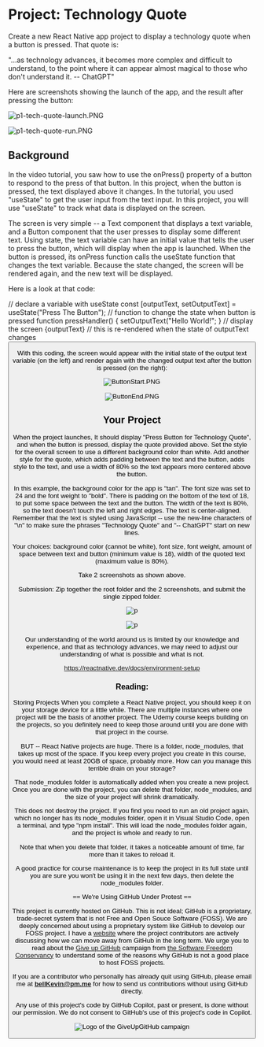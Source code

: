# Project: Technology Quote

Create a new React Native app project to display a technology quote when a button is pressed. That quote is: 

"...as technology advances, it becomes more complex and difficult to understand, to the point where it can appear almost magical to those who don't understand it. -- ChatGPT"

Here are screenshots showing the launch of the app, and the result after pressing the button:

![p1-tech-quote-launch.PNG](https://github.com/bell-kevin/technologyQuote/blob/main/readMePictures/p1-tech-quote-launch.PNG)

![p1-tech-quote-run.PNG](https://github.com/bell-kevin/technologyQuote/blob/main/readMePictures/p1-tech-quote-run.png)

## Background

In the video tutorial, you saw how to use the onPress() property of a button to respond to the press of that button. In this project, when the button is pressed, the text displayed above it changes. In the tutorial, you used "useState" to get the user input from the text input. In this project, you will use "useState" to track what data is displayed on the screen. 

The screen is very simple -- a Text component that displays a text variable, and a Button component that the user presses to display some different text. Using state, the text variable can have an initial value that tells the user to press the button, which will display when the app is launched. When the button is pressed, its onPress function calls the useState function that changes the text variable. Because the state changed, the screen will be rendered again, and the new text will be displayed.

Here is a look at that code:

   // declare a variable with useState
   const [outputText, setOutputText] = useState("Press The Button");
   // function to change the state when button is pressed
   function pressHandler() {
   setOutputText("Hello World!";
   }
   // display the screen
   <Text>{outputText}</Text>  // this is re-rendered when the state of outputText changes
   <Button title="Display Text" onPress={pressHandler} />

With this coding, the screen would appear with the initial state of the output text variable (on the left) and render again with the changed output text after the button is pressed (on the right):

![ButtonStart.PNG](https://github.com/bell-kevin/technologyQuote/blob/main/readMePictures/ButtonStart.PNG)     

![ButtonEnd.PNG](https://github.com/bell-kevin/technologyQuote/blob/main/readMePictures/ButtonEnd.PNG)

## Your Project

When the project launches, It should display "Press Button for Technology Quote", and when the button is pressed, display the quote provided above. Set the style for the overall screen to use a different background color than white. Add another style for the quote, which adds padding between the text and the button, adds style to the text, and use a width of 80% so the text appears more centered above the button. 

In this example, the background color for the app is "tan".  The font size was set to 24 and the font weight to "bold". There is padding on the bottom of the text of 18, to put some space between the text and the button. The width of the text is 80%, so the text doesn't touch the left and right edges. The text is center-aligned. Remember that the text is styled using JavaScript -- use the new-line characters of "\n" to make sure the phrases "Technology Quote" and "-- ChatGPT" start on new lines.

Your choices: background color (cannot be white), font size, font weight, amount of space between text and button (minimum value is 18), width of the quoted text (maximum value is 80%).

Take 2 screenshots as shown above.

Submission: Zip together the root folder and the 2 screenshots, and submit the single zipped folder.

![p](https://github.com/bell-kevin/technologyQuote/blob/main/screenShots/Capture.PNG)

![p](https://github.com/bell-kevin/technologyQuote/blob/main/screenShots/2.PNG)

Our understanding of the world around us is limited by our knowledge and experience, and that as technology advances, we may need to adjust our understanding of what is possible and what is not.

https://reactnative.dev/docs/environment-setup

### Reading: 

Storing Projects When you complete a React Native project, you should keep it on your storage device for a little while. There are multiple instances where one project will be the basis of another project. The Udemy course keeps building on the projects, so you definitely need to keep those around until you are done with that project in the course.

BUT -- React Native projects are huge. There is a folder, node_modules, that takes up most of the space. If you keep every project you create in this course, you would need at least 20GB of space, probably more. How can you manage this terrible drain on your storage?

That node_modules folder is automatically added when you create a new project. Once you are done with the project, you can delete that folder, node_modules, and the size of your project will shrink dramatically.

This does not destroy the project. If you find you need to run an old project again, which no longer has its node_modules folder, open it in Visual Studio Code, open a terminal, and type "npm install". This will load the node_modules folder again, and the project is whole and ready to run.

Note that when you delete that folder, it takes a noticeable amount of time, far more than it takes to reload it.

A good practice for course maintenance is to keep the project in its full state until you are sure you won't be using it in the next few days, then delete the node_modules folder.

== We're Using GitHub Under Protest ==

This project is currently hosted on GitHub.  This is not ideal; GitHub is a
proprietary, trade-secret system that is not Free and Open Souce Software
(FOSS).  We are deeply concerned about using a proprietary system like GitHub
to develop our FOSS project. I have a [website](https://bellKevin.me) where the
project contributors are actively discussing how we can move away from GitHub
in the long term.  We urge you to read about the [Give up GitHub](https://GiveUpGitHub.org) campaign 
from [the Software Freedom Conservancy](https://sfconservancy.org) to understand some of the reasons why GitHub is not 
a good place to host FOSS projects.

If you are a contributor who personally has already quit using GitHub, please
email me at **bellKevin@pm.me** for how to send us contributions without
using GitHub directly.

Any use of this project's code by GitHub Copilot, past or present, is done
without our permission.  We do not consent to GitHub's use of this project's
code in Copilot.

![Logo of the GiveUpGitHub campaign](https://sfconservancy.org/img/GiveUpGitHub.png)
